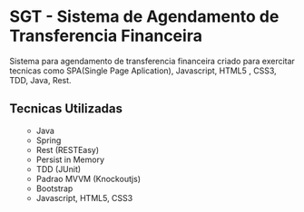 <h1>SGT - Sistema de Agendamento de Transferencia Financeira</h1>

<p>Sistema para agendamento de transferencia financeira criado para exercitar tecnicas como SPA(Single Page Aplication), Javascript, HTML5 , CSS3, TDD, Java, Rest.</p>

<h2>Tecnicas Utilizadas</h2>

<ol>  
  <ul>
    <li>Java</li>
    <li>Spring</li>
    <li>Rest (RESTEasy)</li>
    <li>Persist in Memory</li>
    <li>TDD (JUnit)</li>
    <li>Padrao MVVM (Knockoutjs)</li>
    <li>Bootstrap</li>
    <li>Javascript, HTML5, CSS3</li>

